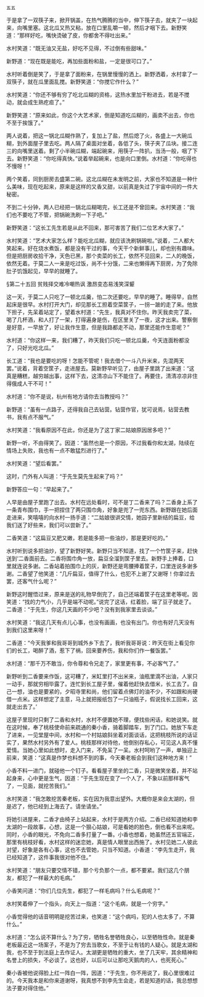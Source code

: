     五五 

   于是拿了一双筷子来，掀开锅盖，在热气腾腾的当中，伸下筷子去，就夹了一块起来，向嘴里塞。这北瓜又热又粘，放在口里乱嚼一顿，然后才咽下去。新野笑道：“那样好吃，嘴快烫破了皮，你都舍不得吐出来。”

   水村笑道：“既无油又无盐，好吃不见得，不过倒有些甜味。”

   新野道：“现在既是能吃，再加些面粉和盐，一定是很可口了。”

   水村听着倒是笑了，于是拿了面粉来，在锅里慢慢的洒上。新野洒着，水村拿了一双筷子，就在瓜里面乱搅。新野笑道：“你搅它作什么？”

   水村笑道：“你还不够有穷了吃北瓜糊的资格，这热水里加干粉进去，若是不搅动，就会成生熟疙疸了。”

   新野笑道：“原来如此，你这个大艺术家，倒是知道吃瓜糊的，画卖不出去，你也不至于挨饿了。”

   两人说着，把这一锅北瓜糊作熟了，复加上了盐，然后熄了火，各盛上一大碗瓜糊，到外面屋子里去吃。两人隔了桌面对坐着，各低了头，筷子夹了瓜块。接二连三的向嘴里送着。剩了小半碗瓜糊，端起碗来，用筷子一阵扒，当汤一般，咽了下去。新野笑道：“你吃得真快。”说着举起碗来，也是向口里倒。水村道：“你吃得也不慢呀！”

   两个笑着，同到厨房去盛第二碗。这北瓜糊在未发明之前，大家也不知道是一种什么美味，现在吃起来，原来是这样的又香又甜，以前真是失过了宇宙中间的一件大秘密。

   不到二十分钟，两人已经把一锅北瓜糊喝完，长工还是不曾回来。水村笑道：“我们也不要吃了不管，把锅碗洗刷一下子吧。”

   新野笑道：“这长工先生若是从此不回来，那可害苦了我们二位艺术大家了。”

   水村笑道：“艺术大家怎么样？能吃北瓜糊，就应该洗刷锅碗啦。”说着，二人都大笑起来。好在烧水煮饭，都是没有干过的事，今天干个新鲜事儿，却也别有趣味。但是把厨房收拾干净，天色已黑，那个卖菜的长工，依然不见回来，二人的晚饭，依然无着。于莫二人一来是吃过饭，尚不十分饿，二来也懒得再下厨房，为了免除肚子饥饿起见，早早的就睡了。

   §第二十五回 贫贱择交难冷嘲热讽 激昂变态易浅笑深颦

   这一天，于莫二人只吃了一顿北瓜羹，怕二次还要吃，早早的睡了。睡得早，自然起床是很早。水村打开大门，却见那长工担着空菜筐子，一拐一跛的走了来。他放下担子，先呆着站定了，望着水村道：“先生，我真对不住你。昨天我卖完了菜，喝了几杯酒，和人打了一架，打得遍身是伤，在区里关了一夜，这才出来。警察倒是好意，一早放了，好让我作生意，但是我路都走不动，那里还能作生意呢？”

   水村道：“你这样一来，我们糟了，昨天我们只吃一顿北瓜羹，今天连面粉都没了，只好光吃北瓜。”

   长工道：“我也是要吃的呀！怎能不管呢！我去借个一斗八升米来，先混两天罢。”说着，背着空筐子，走进屋去。莫新野早听见了，由屋子里跳了出来道：“这真是糟糕，越穷越出事，这样下去，这清凉山下不能住了。再要住，清清凉凉非住得俄成人干不可！”

   水村道：“你不是说，杭州有地方请你去当教授吗？”

   新野道：“虽有一点路子，还得我自己去钻营。钻营作官，犹可说焉，钻营去教书，我有点不服气。”

   水村笑道：“我看原因不在此，你还是为了这丁家二姑娘原因居多吧？”

   新野一听，不由得笑了。因道：“虽然也是一个原因，不过我看你和太湖，陆续在情场上失败，我也有一点不敢猛烈进行了。”

   水村笑道：“望后看罢。”

   这时，门外有人叫道：“于先生莫先生起来了吗？”

   新野答应一句：“早起来了。”

   人早是由屋子里跑了出去。水村在远处看时，可不是丁二香来了吗？二香身上系了一条青布围巾，手一把捏住了两只围巾角，好象是兜了一兜东西。新野跟在她后面走进来，笑嘻嘻的向水村一扬手道：“二姑娘很讲交情，她园子里新结的扁豆，给我们送了好些来，我们可以尝新了。”

   二香笑道：“这扁豆又肥又嫩，若是能多把一些油炒，那是更好吃的。”

   水村听到说多把油炒，望了新野好笑。新野只当不知道，找了一个竹筐子来，赶快送到‘二香面前去。二香将围巾角一放，扁豆全溜到筐子里去。新野手上捧着，口里就连说多谢。二香站着拍围巾上的灰，新野还是弯腰捧着筐子，口里连说多谢多谢。二香望了他笑道：“几斤扁豆，值得了什么，也犯不上谢了又谢呀！你拿过去罢，还客气什么呢？”

   新野这时醒悟过来，原来是送的礼物早倒完了，自己还端着筐子在这里老等呢。因笑道：“找的力气小，几乎是端不动呢。”说完了这话，红着脸，端了豆子就走了。二香道：“于先生，你这几天画的不少吧？没有到我家里去谈谈。”

   水村笑道：“我这几天有点儿心事，也没有画画，也没有出门。你也有好几天没有到我们这里来呀！”

   二香道：“今天我爹和我哥哥到城外乡下去了，我听我哥哥说：昨天在街上看见你们的长工，喝醉了酒，惹下了祸，回来要养伤，我和你们作一餐饭罢。”

   水村道：“那千万不敢当，你令尊和令兄走了，家里更有事，不必客气了。”

   新野听到二香要来作饭，这可糟了，米缸里打不出米来，油瓶里滴不出油，人家只一动手，那就穷相毕露了。连忙到长工屋子里，催着他赶快去借米，长工去了。自己一想，油也是要紧的，夕昭寺里和尚，他们留着点佛灯的油不少，不如跟和尚硬借一点米。这样想定了主意，马上就把报纸包了一只油瓶子，假说找长工回来，这就走出去了。’

   这屋子里现时只剩了二香和水村，水村不便置她不理，便找些闲话，和她说笑。就在这时候，奉了桃枝使命前来疏通的秦小香，骑着脚踏车，到了门口。她放下车走了进来，一见堂屋中间，水村和一个村姑娘斜坐着对面谈话，这把桃枝所说的话证实了，果然水村另外有了爱人。桃枝那样对待他，他倒别存私心，可见这人真不懂爱情。当她心里如此想时，走入门来，不免呆了一呆。水村呵哟了一声，单独迎上前来，笑道：“这真是作梦也料想不到的事，今天秦老板会到我们这种地方来！”

   小香不料一进门，就碰他一个钉子。看看屋子里坐的二香，只是微笑坐着，并不站起身来，心中更是生气，因道：“于先生现在变了一个人了，不象以前那样客气了，一见面，就挖苦我们。”

   水村笑道：“我怎敢挖苦秦老板，实在因为我意出望外。大概你是来会太湖的，但是迟了，他已经到上海去了。请坐请坐。”

   将她引进屋来，二香才由椅子上站起来，水村于是两方介绍。二香已经知道她和李太湖的一段故事，心想，这是一个狠心姑娘，可是看她的脸色，倒也看不出来呢。同时，小香的眼光，不免向二香多打量了一番。小香也想着，她虽然还五官端正，那里有桃枝好看，水村这样的迷恋她，真是情人眼里出西施了。水村见她二人彼此对望，好象是各有心事，这也不去管她，只当不知道。小香道：“李先生走开，我已经知道了，这件事我很对他不住。”

   水村笑道：“朋友只要交情不错，那个亏负那个一点，都不要紧。我们这几个朋友，都犯了一样最大的毛病。”

   小香笑问道：“你们几位先生，都犯了一样毛病吗？什么毛病呢？”

   水村笑着伸了一个指头，向天上一指道：“这个毛病，就是一个穷字。”

   小香觉得他的话音明明是挖苦过来，也笑道：“这个病吗，犯的人也太多了，不算什么。”

   水村道：“怎么说不算什么？为了穷，牺牲名誉牺牲良心，以至牺牲性命。就是秦老板最近这一场案子，不是为了穷去当歌女，不至于让有钱的人疑心。就是太湖和我，也不至于到法庭上去作证人。太湖更是牺牲的重大，坐了几天牢，其余精神和名誉上的损失，不必谈了。这也好，以后可以让那吃天鹅肉的人，也死死心。”

   秦小香被他说得脸上红一阵白一阵，因道：“于先生，你不用说了，我心里很难过的。今天我本是和你来道谢呀，我真想不到李先生会走，若是知道的话，我总想想法子要对得住他。”

